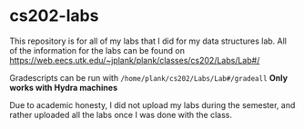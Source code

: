 # cs202-labs

This repository is for all of my labs that I did for my data structures lab. 
All of the information for the labs can be found on https://web.eecs.utk.edu/~jplank/plank/classes/cs202/Labs/Lab#/

Gradescripts can be run with `/home/plank/cs202/Labs/Lab#/gradeall` **Only works with Hydra machines** 

Due to academic honesty, I did not upload my labs during the semester, and rather uploaded all the labs once I was done with the class. 
